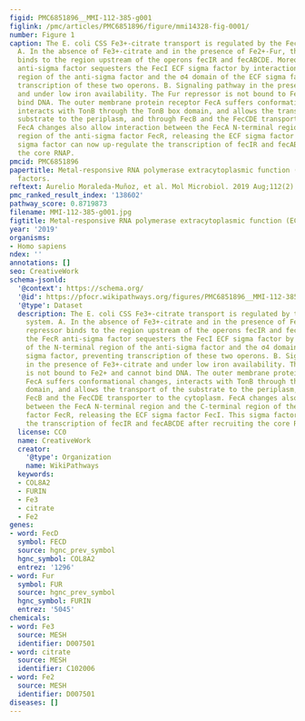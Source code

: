 ```yaml
---
figid: PMC6851896__MMI-112-385-g001
figlink: /pmc/articles/PMC6851896/figure/mmi14328-fig-0001/
number: Figure 1
caption: The E. coli CSS Fe3+‐citrate transport is regulated by the FecR/FecI system.
  A. In the absence of Fe3+‐citrate and in the presence of Fe2+‐Fur, the repressor
  binds to the region upstream of the operons fecIR and fecABCDE. Moreover, the FecR
  anti‐sigma factor sequesters the FecI ECF sigma factor by interaction of the N‐terminal
  region of the anti‐sigma factor and the σ4 domain of the ECF sigma factor, preventing
  transcription of these two operons. B. Signaling pathway in the presence of Fe3+‐citrate
  and under low iron availability. The Fur repressor is not bound to Fe2+ and cannot
  bind DNA. The outer membrane protein receptor FecA suffers conformational changes,
  interacts with TonB through the TonB box domain, and allows the transport of the
  substrate to the periplasm, and through FecB and the FecCDE transporter to the cytoplasm.
  FecA changes also allow interaction between the FecA N‐terminal region and the C‐terminal
  region of the anti‐sigma factor FecR, releasing the ECF sigma factor FecI. This
  sigma factor can now up‐regulate the transcription of fecIR and fecABCDE after recruiting
  the core RNAP.
pmcid: PMC6851896
papertitle: Metal‐responsive RNA polymerase extracytoplasmic function (ECF) sigma
  factors.
reftext: Aurelio Moraleda‐Muñoz, et al. Mol Microbiol. 2019 Aug;112(2):385-398.
pmc_ranked_result_index: '138602'
pathway_score: 0.8719873
filename: MMI-112-385-g001.jpg
figtitle: Metal‐responsive RNA polymerase extracytoplasmic function (ECF) sigma factors
year: '2019'
organisms:
- Homo sapiens
ndex: ''
annotations: []
seo: CreativeWork
schema-jsonld:
  '@context': https://schema.org/
  '@id': https://pfocr.wikipathways.org/figures/PMC6851896__MMI-112-385-g001.html
  '@type': Dataset
  description: The E. coli CSS Fe3+‐citrate transport is regulated by the FecR/FecI
    system. A. In the absence of Fe3+‐citrate and in the presence of Fe2+‐Fur, the
    repressor binds to the region upstream of the operons fecIR and fecABCDE. Moreover,
    the FecR anti‐sigma factor sequesters the FecI ECF sigma factor by interaction
    of the N‐terminal region of the anti‐sigma factor and the σ4 domain of the ECF
    sigma factor, preventing transcription of these two operons. B. Signaling pathway
    in the presence of Fe3+‐citrate and under low iron availability. The Fur repressor
    is not bound to Fe2+ and cannot bind DNA. The outer membrane protein receptor
    FecA suffers conformational changes, interacts with TonB through the TonB box
    domain, and allows the transport of the substrate to the periplasm, and through
    FecB and the FecCDE transporter to the cytoplasm. FecA changes also allow interaction
    between the FecA N‐terminal region and the C‐terminal region of the anti‐sigma
    factor FecR, releasing the ECF sigma factor FecI. This sigma factor can now up‐regulate
    the transcription of fecIR and fecABCDE after recruiting the core RNAP.
  license: CC0
  name: CreativeWork
  creator:
    '@type': Organization
    name: WikiPathways
  keywords:
  - COL8A2
  - FURIN
  - Fe3
  - citrate
  - Fe2
genes:
- word: FecD
  symbol: FECD
  source: hgnc_prev_symbol
  hgnc_symbol: COL8A2
  entrez: '1296'
- word: Fur
  symbol: FUR
  source: hgnc_prev_symbol
  hgnc_symbol: FURIN
  entrez: '5045'
chemicals:
- word: Fe3
  source: MESH
  identifier: D007501
- word: citrate
  source: MESH
  identifier: C102006
- word: Fe2
  source: MESH
  identifier: D007501
diseases: []
---
```

